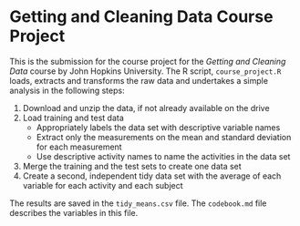 # Getting and Cleaning Data Course Project

This is the submission for the course project for the _Getting and Cleaning Data_ course by John Hopkins University. The R script, `course_project.R` loads, extracts and transforms the raw data and undertakes a simple analysis in the following steps:

1. Download and unzip the data, if not already available on the drive
2. Load training and test data
    - Appropriately labels the data set with descriptive variable names
    - Extract only the measurements on the mean and standard deviation for each measurement
    - Use descriptive activity names to name the activities in the data set
3. Merge the training and the test sets to create one data set
4. Create a second, independent tidy data set with the average of each variable for each activity and each subject

The results are saved in the `tidy_means.csv` file. The `codebook.md` file describes the variables in this file.